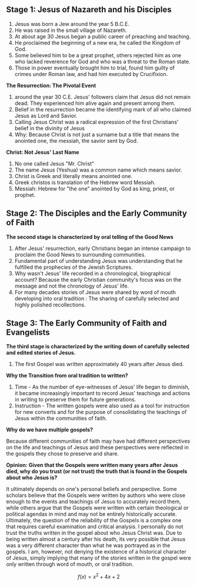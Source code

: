## Stage 1: Jesus of Nazareth and his Disciples
1.  Jesus was born a Jew around the year 5 B.C.E.
2.  He was raised in the small village of Nazareth.
3.  At about age 30 Jesus began a public career of preaching and teaching.
4.  He proclaimed the beginning of a new era, he called the Kingdom of God.
5.  Some believed him to be a great prophet, others rejected him as one who lacked reverence for God and who was a threat to the Roman state.
6.  Those in power eventually brought him to trial, found him guilty of crimes under Roman law, and had him executed by Crucifixion.

**The Resurrection: The Pivotal Event**

1.  around the year 30 C.E. Jesus' followers claim that Jesus did not remain dead. They experienced him alive again and present among them.
2.  Belief in the resurrection became the identifying mark of all who claimed Jesus as Lord and Savior.
3.  Calling Jesus Christ was a radical expression of the first Christians' belief in the divinity of Jesus
4.  Why: Because Christ is not just a surname but a title that means the anointed one, the messiah, the savior sent by God.

**Christ: Not Jesus' Last Name**

1.  No one called Jesus "Mr. Christ"
2.  The name Jesus (Yeshua) was a common name which means savior.
3.  Christ is Greek and literally means anointed one.
4.  Greek christos is translation of the Hebrew word Messiah.
5.  Messiah: Hebrew for "the one" anointed by God as king, priest, or prophet.

## Stage 2: The Disciples and the Early Community of Faith

**The second stage is characterized by oral telling of the Good News**

1.  After Jesus' resurrection, early Christians began an intense campaign to proclaim the Good News to surrounding communities.
2.  Fundamental part of understanding Jesus was understanding that he fulfilled the prophecies of the Jewish Scriptures.
3.  Why wasn't Jesus' life recorded in a chronological, biographical account? Because the early Christian community's focus was on the message and not the chronology of Jesus' life.
4.  For many decades stories of Jesus were shared by word of mouth developing into oral tradition : The sharing of carefully selected and highly polished recollections.

## Stage 3: The Early Community of Faith and Evangelists

**The third stage is characterized by the writing down of carefully selected and edited stories of Jesus.**

1.  The first Gospel was written approximately 40 years after Jesus died.

**Why the Transition from oral tradition to written?**

1.  Time - As the number of eye-witnesses of Jesus' life began to diminish, it became increasingly important to record Jesus' teachings and actions in writing to preserve them for future generations.
2.  Instruction - The written gospels were also used as a tool for instruction for new converts and for the purpose of consolidating the teachings of Jesus within the communities of faith.

**Why do we have multiple gospels?**

Because different communities of faith may have had different perspectives on the life and teachings of Jesus and these perspectives were reflected in the gospels they chose to preserve and share.

**Opinion: Given that the Gospels were written many years after Jesus died, why do you trust (or not trust) the truth that is found in the Gospels about who Jesus is?**

It ultimately depends on one's personal beliefs and perspective. Some scholars believe that the Gospels were written by authors who were close enough to the events and teachings of Jesus to accurately record them, while others argue that the Gospels were written with certain theological or political agendas in mind and may not be entirely historically accurate. Ultimately, the question of the reliability of the Gospels is a complex one that requires careful examination and critical analysis. I personally do not trust the truths written in the gospel about who Jesus Christ was. Due to being written almost a century after his death, its very possible that Jesus was a very different character than what he was portrayed as in the gospels. I am, however, not denying the existence of a historical character of Jesus, simply implying that many of the stories written in the gospel were only written through word of mouth, or oral tradition.

$$f(x) = x^{2} + 4x^{} + 2$$

